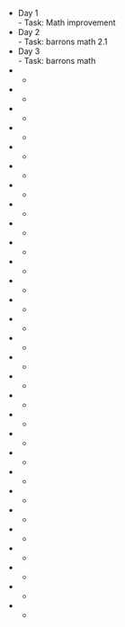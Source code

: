 - Day 1 </br> - Task: Math improvement
- Day 2 </br> - Task: barrons math 2.1
- Day 3 </br> - Task: barrons math 
- +
- +
- +
- +
- +
- +
- +
- +
- +
- +
- +
- +
- +
- +
- +
- +
- +
- +
- +
- +
- +
- +
- +
- +
- +
- +
- +
- +
- +
